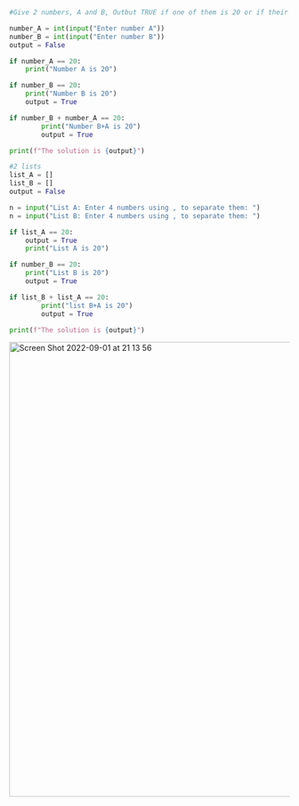 ```.py


#Give 2 numbers, A and B, Outbut TRUE if one of them is 20 or if their sum is 20.

number_A = int(input("Enter number A"))
number_B = int(input("Enter number B"))
output = False

if number_A == 20:
    print("Number A is 20")

if number_B == 20:
    print("Number B is 20")
    output = True

if number_B + number_A == 20:
        print("Number B+A is 20")
        output = True

print(f"The solution is {output}")

#2 lists
list_A = []
list_B = []
output = False

n = input("List A: Enter 4 numbers using , to separate them: ")
n = input("List B: Enter 4 numbers using , to separate them: ")

if list_A == 20:
    output = True
    print("List A is 20")

if number_B == 20:
    print("List B is 20")
    output = True

if list_B + list_A == 20:
        print("list B+A is 20")
        output = True

print(f"The solution is {output}")
```

<img width="817" alt="Screen Shot 2022-09-01 at 21 13 56" src="https://user-images.githubusercontent.com/111941990/187911520-cf8057d6-d370-4c0c-a55c-43085347d252.png">


